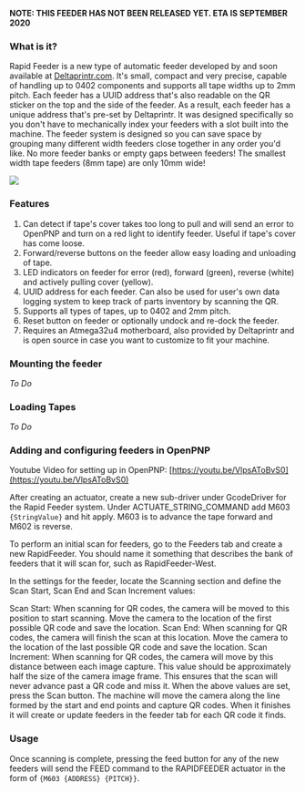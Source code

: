 **NOTE: THIS FEEDER HAS NOT BEEN RELEASED YET. ETA IS SEPTEMBER 2020**

### What is it?

Rapid Feeder is a new type of automatic feeder developed by and soon available at [Deltaprintr.com](deltaprintr.com). It's small, compact and very precise, capable of handling up to 0402 components and supports all tape widths up to 2mm pitch. Each feeder has a UUID address that's also readable on the QR sticker on the top and the side of the feeder. As a result, each feeder has a unique address that's pre-set by Deltaprintr. It was designed specifically so you don't have to mechanically index your feeders with a slot built into the machine. The feeder system is designed so you can save space by grouping many different width feeders close together in any order you'd like. No more feeder banks or empty gaps between feeders! The smallest width tape feeders (8mm tape) are only 10mm wide!

![](https://i.imgur.com/w4hB2dW.png)

### Features
1. Can detect if tape's cover takes too long to pull and will send an error to OpenPNP and turn on a red light to identify feeder. Useful if tape's cover has come loose.
2. Forward/reverse buttons on the feeder allow easy loading and unloading of tape.
3. LED indicators on feeder for error (red), forward (green), reverse (white) and actively pulling cover (yellow).
4. UUID address for each feeder. Can also be used for user's own data logging system to keep track of parts inventory by scanning the QR.
5. Supports all types of tapes, up to 0402 and 2mm pitch.
6. Reset button on feeder or optionally undock and re-dock the feeder.
7. Requires an Atmega32u4 motherboard, also provided by Deltaprintr and is open source in case you want to customize to fit your machine.

### Mounting the feeder

*To Do*

### Loading Tapes
*To Do*

### Adding and configuring feeders in OpenPNP

Youtube Video for setting up in OpenPNP: [https://youtu.be/VlpsAToBvS0](https://youtu.be/VlpsAToBvS0)

After creating an actuator, create a new sub-driver under GcodeDriver for the Rapid Feeder system. Under ACTUATE_STRING_COMMAND add M603 `{StringValue}` and hit apply. M603 is to advance the tape forward and M602 is reverse.

To perform an initial scan for feeders, go to the Feeders tab and create a new RapidFeeder. You should name it something that describes the bank of feeders that it will scan for, such as RapidFeeder-West.

In the settings for the feeder, locate the Scanning section and define the Scan Start, Scan End and Scan Increment values:

Scan Start: When scanning for QR codes, the camera will be moved to this position to start scanning. Move the camera to the location of the first possible QR code and save the location.
Scan End: When scanning for QR codes, the camera will finish the scan at this location. Move the camera to the location of the last possible QR code and save the location.
Scan Increment: When scanning for QR codes, the camera will move by this distance between each image capture. This value should be approximately half the size of the camera image frame. This ensures that the scan will never advance past a QR code and miss it.
When the above values are set, press the Scan button. The machine will move the camera along the line formed by the start and end points and capture QR codes. When it finishes it will create or update feeders in the feeder tab for each QR code it finds.

### Usage

Once scanning is complete, pressing the feed button for any of the new feeders will send the FEED command to the RAPIDFEEDER actuator in the form of `{M603 {ADDRESS} {PITCH}}`.